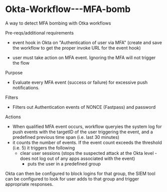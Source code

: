 # Okta-Workflow---MFA-bomb
A way to detect MFA bombing with Otka workflows



Pre-reqs/additional requirements
 - event hook in Okta on "Authentication of user via MFA" (create and save the workflow to get the proper invoke URL for the event hook)

 - user must take action on MFA event. Ignoring the MFA will not trigger the flow

Purpose
 - Evaluate every MFA event (success or failure) for excessive push notifications. 

Filters
 - Filters out Authentication events of NONCE (Fastpass) and password

Actions
 - When qualified MFA event occurs, workflow queryies the system log for push events with the targetID of the user triggering the event, and a predefined previous time span (i.e. last 30 minutes)
 - it counts the number of events.  If the event count exceeds the threshold (i.e. 5) it triggers the following
	- clear user sessions (stops the suspected attack at the Okta level - does not log out of any apps associated with the event)
      - puts the user in a predefined group

Okta can then be configured to block logins for that group, the SIEM tool can be configured to look for user adds to that group and trigger appropriate responses. 
